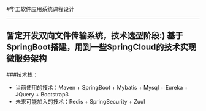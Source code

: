 #华工软件应用系统课程设计

------

暂定开发双向文件传输系统，技术选型阶段:)
基于SpringBoot搭建，用到一些SpringCloud的技术实现微服务架构
------
###技术栈：
- 当前使用的技术：Maven + SpringBoot + Mybatis + Mysql + Eureka + JQuery + Bootstrap3
- 未来可能加入的技术：Redis + SpringSecurity + Zuul
